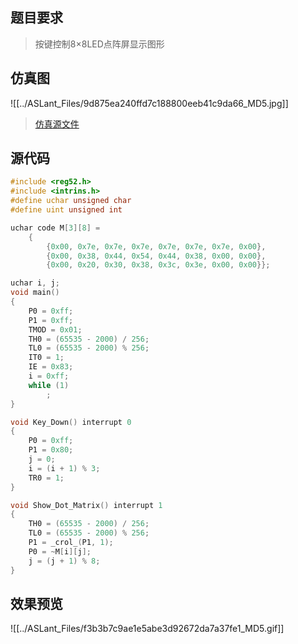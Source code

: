 ## 题目要求

> 按键控制8×8LED点阵屏显示图形	

## 仿真图	

![[../ASLant_Files/9d875ea240ffd7c188800eeb41c9da66_MD5.jpg]]

> [仿真源文件](/123pan/?d=N7orVv-WIMV3.html)		

## 源代码   

```c
#include <reg52.h>
#include <intrins.h>
#define uchar unsigned char
#define uint unsigned int

uchar code M[3][8] =
	{
		{0x00, 0x7e, 0x7e, 0x7e, 0x7e, 0x7e, 0x7e, 0x00},
		{0x00, 0x38, 0x44, 0x54, 0x44, 0x38, 0x00, 0x00},
		{0x00, 0x20, 0x30, 0x38, 0x3c, 0x3e, 0x00, 0x00}};

uchar i, j;
void main()
{
	P0 = 0xff;
	P1 = 0xff;
	TMOD = 0x01;
	TH0 = (65535 - 2000) / 256;
	TL0 = (65535 - 2000) % 256;
	IT0 = 1;
	IE = 0x83;
	i = 0xff;
	while (1)
		;
}

void Key_Down() interrupt 0
{
	P0 = 0xff;
	P1 = 0x80;
	j = 0;
	i = (i + 1) % 3;
	TR0 = 1;
}

void Show_Dot_Matrix() interrupt 1
{
	TH0 = (65535 - 2000) / 256;
	TL0 = (65535 - 2000) % 256;
	P1 = _crol_(P1, 1);
	P0 = ~M[i][j];
	j = (j + 1) % 8;
}
```

## 效果预览

![[../ASLant_Files/f3b3b7c9ae1e5abe3d92672da7a37fe1_MD5.gif]]	